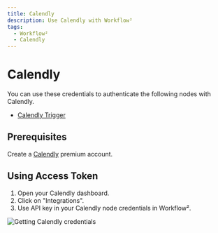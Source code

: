 ```yaml
---
title: Calendly
description: Use Calendly with Workflow²
tags:
  - Workflow²
  - Calendly
---
```

# Calendly

You can use these credentials to authenticate the following nodes with Calendly.
- [Calendly Trigger](/workflow/integrations/trigger-nodes/n8n-nodes-base.calendlyTrigger/)

## Prerequisites

Create a [Calendly](https://www.calendly.com/) premium account.

## Using Access Token

1. Open your Calendly dashboard.
2. Click on "Integrations".
3. Use API key in your Calendly node credentials in Workflow².


![Getting Calendly credentials](/_images/integrations/credentials/calendly/using-access-token.gif)
